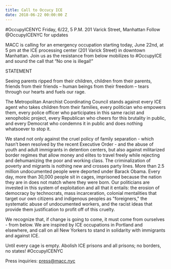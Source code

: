 ```yaml
---
title: Call to Occucy ICE 
date: 2018-06-22 00:00:00 Z
---
```


#OccupyICENYC
Friday, 6/22, 5 P.M. 
201 Varick Street, Manhattan
Follow @OccupyICENYC for updates
 
MACC is calling for an emergency occupation starting today, June 22nd, at 5 pm at the ICE processing center (201 Varick Street) in downtown Manhattan. Join us as the resistance from below mobilizes to #OccupyICE and sound the call that “No one is illegal!”   
 
STATEMENT
 
Seeing parents ripped from their children, children from their parents, friends from their friends – human beings from their freedom –  tears through our hearts and fuels our rage. 
 
The Metropolitan Anarchist Coordinating Council stands against every ICE agent who takes children from their families, every politician who empowers them, every police officer who participates in this same racist and xenophobic project, every Republican who cheers for this brutality in public, and every Democrat who condemns it in public and does nothing whatsoever to stop it.  
 
We stand not only against the cruel policy of family separation - which hasn’t been resolved by the recent Executive Order - and the abuse of youth and adult immigrants in detention centers, but also against militarized border regimes that allow money and elites to travel freely while rejecting and dehumanizing the poor and working class. The criminalization of poverty and migrants is nothing new and crosses party lines. More than 2.5 million undocumented people were deported under Barack Obama. Every day, more than 30,000 people sit in cages, imprisoned because the nation they are in does not match where they were born. Our politicians are invested in this system of exploitation and all that it entails: the erosion of democracy by technocrats, mass incarceration, colonial mentalities that target our own citizens and indigenous peoples as "foreigners," the systematic abuse of undocumented workers, and the racist ideas that provide them justification to profit off of this cruelty.  

We recognize that, if change is going to come, it must come from ourselves - from below. We are inspired by ICE occupations in Portland and elsewhere, and call on all New Yorkers to stand in solidarity with immigrants and against ICE.
 
Until every cage is empty. Abolish ICE prisons and all prisons; no borders, no states!
#OccupyICENYC

Press inquiries: press@macc.nyc
